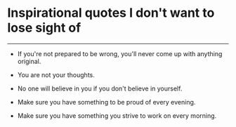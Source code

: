 # Inspirational quotes I don't want to lose sight of

---

- If you're not prepared to be wrong, you'll never come up with anything original.

- You are not your thoughts.

- No one will believe in you if you don't believe in yourself.

- Make sure you have something to be proud of every evening.

- Make sure you have something you strive to work on every morning.
